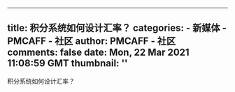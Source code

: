 
---
title: 积分系统如何设计汇率？
categories: 
    - 新媒体
    - PMCAFF - 社区
author: PMCAFF - 社区
comments: false
date: Mon, 22 Mar 2021 11:08:59 GMT
thumbnail: ''
---

<div>   
积分系统如何设计汇率？  
</div>
            